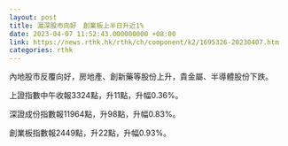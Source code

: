 ```yaml
---
layout: post
title: 滬深股市向好　創業板上半日升近1%
date: 2023-04-07 11:52:43.000000000 +08:00
link: https://news.rthk.hk/rthk/ch/component/k2/1695326-20230407.htm
categories: rthk
---
```


內地股市反覆向好，房地產、創新藥等股份上升，貴金屬、半導體股份下跌。

上證指數中午收報3324點，升11點，升幅0.36%。

深證成份指數報11964點，升98點，升幅0.83%。

創業板指數報2449點，升22點，升幅0.93%。
